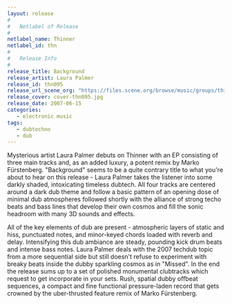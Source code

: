 ```yaml
---
layout: release
#
#   Netlabel of Release
#
netlabel_name: Thinner
netlabel_id: thn
#
#   Release Info
#
release_title: Background
release_artist: Laura Palmer
release_id: thn095
release_url_scene_org: "https://files.scene.org/browse/music/groups/thinner/zip/"
release_cover: cover-thn095.jpg
release_date: 2007-06-15
categories:
   - electronic music
tags:
   - dubtechno
   - dub
---
```

Mysterious artist Laura Palmer debuts on Thinner with an EP 
consisting of three main tracks and, as an added luxury, a 
potent remix by Marko Fürstenberg. "Background" seems to be a 
quite contrary title to what you're about to hear on this 
release - Laura Palmer takes the listener into some darkly 
shaded, intoxicating timeless dubtech. All four tracks are 
centered around a dark dub theme and follow a basic pattern 
of an opening dose of minimal dub atmospheres followed shortly 
with the alliance of strong techo beats and bass lines that 
develop their own cosmos and fill the sonic headroom with 
many 3D sounds and effects. 

All of the key elements of dub are present - atmospheric 
layers of static and hiss, punctuated notes, and minor-keyed 
chords loaded with reverb and delay. Intensifying this dub 
ambiance are steady, pounding kick drum beats and intense bass 
notes. Laura Palmer deals with the 2007 techdub topic from a 
more sequential side but still doesn't refuse to experiment 
with breaky beats inside the dubby sparkling cosmos as in 
"Missed". In the end the release sums up to a set of polished 
monumental clubtracks which request to get incorporate in your 
sets. Rush, spatial dubby offbeat sequences, a compact and 
fine functional pressure-laden record that gets crowned by 
the uber-thrusted feature remix of Marko Fürstenberg.